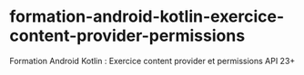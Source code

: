 # formation-android-kotlin-exercice-content-provider-permissions
Formation Android Kotlin : Exercice content provider et permissions API 23+
